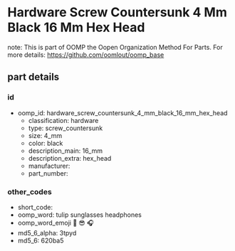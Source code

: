 # Hardware Screw Countersunk 4 Mm Black 16 Mm Hex Head  

note: This is part of OOMP the Oopen Organization Method For Parts. For more details: https://github.com/oomlout/oomp_base

##  part details





### id
* oomp_id: hardware_screw_countersunk_4_mm_black_16_mm_hex_head
  * classification: hardware
  * type: screw_countersunk
  * size: 4_mm
  * color: black
  * description_main: 16_mm
  * description_extra: hex_head
  * manufacturer: 
  * part_number: 

### other_codes
* short_code: 
* oomp_word: tulip sunglasses headphones
* oomp_word_emoji :tulip: :sunglasses: :headphones:
* md5_6_alpha: 3tpyd
* md5_6: 620ba5